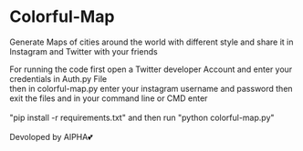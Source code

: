 # Colorful-Map
Generate Maps of cities around the world with different style and share it in Instagram and Twitter with your friends

For running the code first open a Twitter developer Account and enter your credentials in Auth.py File
<br>
then in colorful-map.py enter your instagram username and password then exit the files and in your command line or CMD enter 
<br><br>
"pip install -r requirements.txt" and then run "python colorful-map.py"
<br><br>
Devoloped by AlPHA💕
